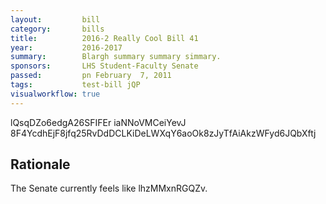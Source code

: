 ```yaml
---
layout:         bill
category:       bills
title:          2016-2 Really Cool Bill 41
year:           2016-2017
summary:        Blargh summary summary simmary.
sponsors:       LHS Student-Faculty Senate
passed:         pn February  7, 2011
tags:           test-bill jQP
visualworkflow: true
---
```



lQsqDZo6edgA26SFIFEr iaNNoVMCeiYevJ 8F4YcdhEjF8jfq25RvDdDCLKiDeLWXqY6aoOk8zJyTfAiAkzWFyd6JQbXftj 




Rationale
---------
The Senate currently feels like lhzMMxnRGQZv.
